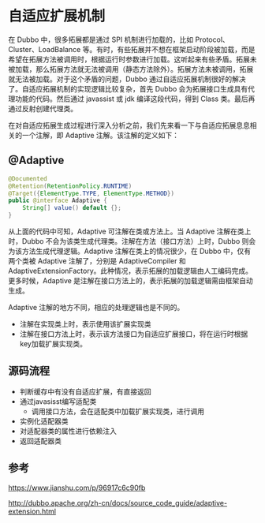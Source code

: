 # 自适应扩展机制

在 Dubbo 中，很多拓展都是通过 SPI 机制进行加载的，比如 Protocol、Cluster、LoadBalance 等。有时，有些拓展并不想在框架启动阶段被加载，而是希望在拓展方法被调用时，根据运行时参数进行加载。这听起来有些矛盾。拓展未被加载，那么拓展方法就无法被调用（静态方法除外）。拓展方法未被调用，拓展就无法被加载。对于这个矛盾的问题，Dubbo 通过自适应拓展机制很好的解决了。自适应拓展机制的实现逻辑比较复杂，首先 Dubbo 会为拓展接口生成具有代理功能的代码。然后通过 javassist 或 jdk 编译这段代码，得到 Class 类。最后再通过反射创建代理类。



在对自适应拓展生成过程进行深入分析之前，我们先来看一下与自适应拓展息息相关的一个注解，即 Adaptive 注解。该注解的定义如下：

## @Adaptive

```java
@Documented
@Retention(RetentionPolicy.RUNTIME)
@Target({ElementType.TYPE, ElementType.METHOD})
public @interface Adaptive {
    String[] value() default {};
}
```

从上面的代码中可知，Adaptive 可注解在类或方法上。当 Adaptive 注解在类上时，Dubbo 不会为该类生成代理类。注解在方法（接口方法）上时，Dubbo 则会为该方法生成代理逻辑。Adaptive 注解在类上的情况很少，在 Dubbo 中，仅有两个类被 Adaptive 注解了，分别是 AdaptiveCompiler 和 AdaptiveExtensionFactory。此种情况，表示拓展的加载逻辑由人工编码完成。更多时候，Adaptive 是注解在接口方法上的，表示拓展的加载逻辑需由框架自动生成。

Adaptive 注解的地方不同，相应的处理逻辑也是不同的。

- 注解在实现类上时，表示使用该扩展实现类
- 注解在接口方法上时，表示该方法接口为自适应扩展接口，将在运行时根据key加载扩展实现类。





## 源码流程

- 判断缓存中有没有自适应扩展，有直接返回
- 通过javasisst编写适配类
  - 调用接口方法，会在适配类中加载扩展实现类，进行调用
- 实例化适配器类
- 对适配器类的属性进行依赖注入
- 返回适配器类





## 参考

https://www.jianshu.com/p/96917c6c90fb

http://dubbo.apache.org/zh-cn/docs/source_code_guide/adaptive-extension.html